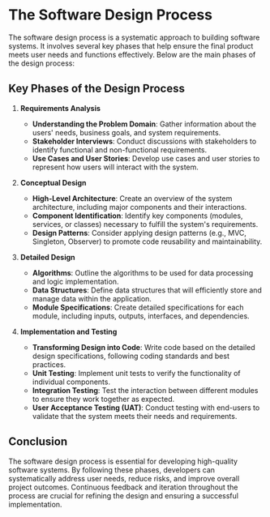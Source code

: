# The Software Design Process

The software design process is a systematic approach to building software systems. It involves several key phases that help ensure the final product meets user needs and functions effectively. Below are the main phases of the design process:

## Key Phases of the Design Process

1. **Requirements Analysis**

   - **Understanding the Problem Domain**: Gather information about the users' needs, business goals, and system requirements.
   - **Stakeholder Interviews**: Conduct discussions with stakeholders to identify functional and non-functional requirements.
   - **Use Cases and User Stories**: Develop use cases and user stories to represent how users will interact with the system.

2. **Conceptual Design**

   - **High-Level Architecture**: Create an overview of the system architecture, including major components and their interactions.
   - **Component Identification**: Identify key components (modules, services, or classes) necessary to fulfill the system's requirements.
   - **Design Patterns**: Consider applying design patterns (e.g., MVC, Singleton, Observer) to promote code reusability and maintainability.

3. **Detailed Design**

   - **Algorithms**: Outline the algorithms to be used for data processing and logic implementation.
   - **Data Structures**: Define data structures that will efficiently store and manage data within the application.
   - **Module Specifications**: Create detailed specifications for each module, including inputs, outputs, interfaces, and dependencies.

4. **Implementation and Testing**
   - **Transforming Design into Code**: Write code based on the detailed design specifications, following coding standards and best practices.
   - **Unit Testing**: Implement unit tests to verify the functionality of individual components.
   - **Integration Testing**: Test the interaction between different modules to ensure they work together as expected.
   - **User Acceptance Testing (UAT)**: Conduct testing with end-users to validate that the system meets their needs and requirements.

## Conclusion

The software design process is essential for developing high-quality software systems. By following these phases, developers can systematically address user needs, reduce risks, and improve overall project outcomes. Continuous feedback and iteration throughout the process are crucial for refining the design and ensuring a successful implementation.
